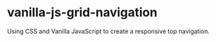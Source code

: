 # vanilla-js-grid-navigation
Using CSS and Vanilla JavaScript to create a responsive top navigation.

